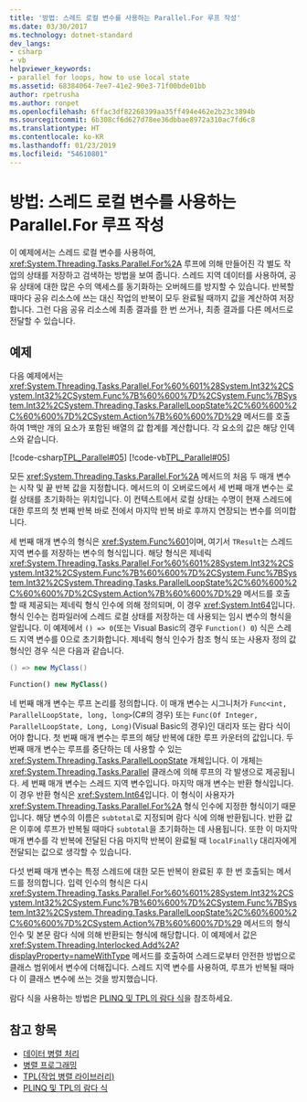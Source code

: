 ```yaml
---
title: '방법: 스레드 로컬 변수를 사용하는 Parallel.For 루프 작성'
ms.date: 03/30/2017
ms.technology: dotnet-standard
dev_langs:
- csharp
- vb
helpviewer_keywords:
- parallel for loops, how to use local state
ms.assetid: 68384064-7ee7-41e2-90e3-71f00bde01bb
author: rpetrusha
ms.author: ronpet
ms.openlocfilehash: 6ffac3df82268399aa35ff494e462e2b23c3894b
ms.sourcegitcommit: 6b308cf6d627d78ee36dbbae8972a310ac7fd6c8
ms.translationtype: HT
ms.contentlocale: ko-KR
ms.lasthandoff: 01/23/2019
ms.locfileid: "54610801"
---
```

# <a name="how-to-write-a-parallelfor-loop-with-thread-local-variables"></a>방법: 스레드 로컬 변수를 사용하는 Parallel.For 루프 작성
이 예제에서는 스레드 로컬 변수를 사용하여, <xref:System.Threading.Tasks.Parallel.For%2A> 루프에 의해 만들어진 각 별도 작업의 상태를 저장하고 검색하는 방법을 보여 줍니다. 스레드 지역 데이터를 사용하여, 공유 상태에 대한 많은 수의 액세스를 동기화하는 오버헤드를 방지할 수 있습니다. 반복할 때마다 공유 리소스에 쓰는 대신 작업의 반복이 모두 완료될 때까지 값을 계산하여 저장합니다. 그런 다음 공유 리소스에 최종 결과를 한 번 쓰거나, 최종 결과를 다른 메서드로 전달할 수 있습니다.  
  
## <a name="example"></a>예제  
 다음 예제에서는 <xref:System.Threading.Tasks.Parallel.For%60%601%28System.Int32%2CSystem.Int32%2CSystem.Func%7B%60%600%7D%2CSystem.Func%7BSystem.Int32%2CSystem.Threading.Tasks.ParallelLoopState%2C%60%600%2C%60%600%7D%2CSystem.Action%7B%60%600%7D%29> 메서드를 호출하여 1백만 개의 요소가 포함된 배열의 값 합계를 계산합니다. 각 요소의 값은 해당 인덱스와 같습니다.  
  
 [!code-csharp[TPL_Parallel#05](../../../samples/snippets/csharp/VS_Snippets_Misc/tpl_parallel/cs/forandforeach_simple.cs#05)]
 [!code-vb[TPL_Parallel#05](../../../samples/snippets/visualbasic/VS_Snippets_Misc/tpl_parallel/vb/forwiththreadlocal.vb#05)]  
  
 모든 <xref:System.Threading.Tasks.Parallel.For%2A> 메서드의 처음 두 매개 변수는 시작 및 끝 반복 값을 지정합니다. 메서드의 이 오버로드에서 세 번째 매개 변수는 로컬 상태를 초기화하는 위치입니다. 이 컨텍스트에서 로컬 상태는 수명이 현재 스레드에 대한 루프의 첫 번째 반복 바로 전에서 마지막 반복 바로 후까지 연장되는 변수를 의미합니다.  
  
 세 번째 매개 변수의 형식은 <xref:System.Func%601>이며, 여기서 `TResult`는 스레드 지역 변수를 저장하는 변수의 형식입니다. 해당 형식은 제네릭 <xref:System.Threading.Tasks.Parallel.For%60%601%28System.Int32%2CSystem.Int32%2CSystem.Func%7B%60%600%7D%2CSystem.Func%7BSystem.Int32%2CSystem.Threading.Tasks.ParallelLoopState%2C%60%600%2C%60%600%7D%2CSystem.Action%7B%60%600%7D%29> 메서드를 호출할 때 제공되는 제네릭 형식 인수에 의해 정의되며, 이 경우 <xref:System.Int64>입니다. 형식 인수는 컴파일러에 스레드 로컬 상태를 저장하는 데 사용되는 임시 변수의 형식을 알립니다. 이 예제에서 `() => 0`(또는 Visual Basic의 경우 `Function() 0`) 식은 스레드 지역 변수를 0으로 초기화합니다. 제네릭 형식 인수가 참조 형식 또는 사용자 정의 값 형식인 경우 식은 다음과 같습니다.  
  
```csharp  
() => new MyClass()  
```  
  
```vb  
Function() new MyClass()  
```  
  
 네 번째 매개 변수는 루프 논리를 정의합니다. 이 매개 변수는 시그니처가 `Func<int, ParallelLoopState, long, long>`(C#의 경우) 또는 `Func(Of Integer, ParallelLoopState, Long, Long)`(Visual Basic의 경우)인 대리자 또는 람다 식이어야 합니다. 첫 번째 매개 변수는 루프의 해당 반복에 대한 루프 카운터의 값입니다. 두 번째 매개 변수는 루프를 중단하는 데 사용할 수 있는 <xref:System.Threading.Tasks.ParallelLoopState> 개체입니다. 이 개체는 <xref:System.Threading.Tasks.Parallel> 클래스에 의해 루프의 각 발생으로 제공됩니다. 세 번째 매개 변수는 스레드 지역 변수입니다. 마지막 매개 변수는 반환 형식입니다. 이 경우 반환 형식은 <xref:System.Int64>입니다. 이 형식이 사용자가 <xref:System.Threading.Tasks.Parallel.For%2A> 형식 인수에 지정한 형식이기 때문입니다. 해당 변수의 이름은 `subtotal`로 지정되며 람다 식에 의해 반환됩니다. 반환 값은 이후에 루프가 반복될 때마다 `subtotal`을 초기화하는 데 사용됩니다. 또한 이 마지막 매개 변수를 각 반복에 전달된 다음 마지막 반복이 완료될 때 `localFinally` 대리자에게 전달되는 값으로 생각할 수 있습니다.  
  
 다섯 번째 매개 변수는 특정 스레드에 대한 모든 반복이 완료된 후 한 번 호출되는 메서드를 정의합니다. 입력 인수의 형식은 다시 <xref:System.Threading.Tasks.Parallel.For%60%601%28System.Int32%2CSystem.Int32%2CSystem.Func%7B%60%600%7D%2CSystem.Func%7BSystem.Int32%2CSystem.Threading.Tasks.ParallelLoopState%2C%60%600%2C%60%600%7D%2CSystem.Action%7B%60%600%7D%29> 메서드의 형식 인수 및 본문 람다 식에 의해 반환되는 형식에 해당합니다. 이 예제에서 값은 <xref:System.Threading.Interlocked.Add%2A?displayProperty=nameWithType> 메서드를 호출하여 스레드로부터 안전한 방법으로 클래스 범위에서 변수에 더해집니다. 스레드 지역 변수를 사용하여, 루프가 반복될 때마다 이 클래스 변수에 쓰는 것을 방지했습니다.  
  
 람다 식을 사용하는 방법은 [PLINQ 및 TPL의 람다 식](../../../docs/standard/parallel-programming/lambda-expressions-in-plinq-and-tpl.md)을 참조하세요.  
  
## <a name="see-also"></a>참고 항목

- [데이터 병렬 처리](../../../docs/standard/parallel-programming/data-parallelism-task-parallel-library.md)
- [병렬 프로그래밍](../../../docs/standard/parallel-programming/index.md)
- [TPL(작업 병렬 라이브러리)](../../../docs/standard/parallel-programming/task-parallel-library-tpl.md)
- [PLINQ 및 TPL의 람다 식](../../../docs/standard/parallel-programming/lambda-expressions-in-plinq-and-tpl.md)
